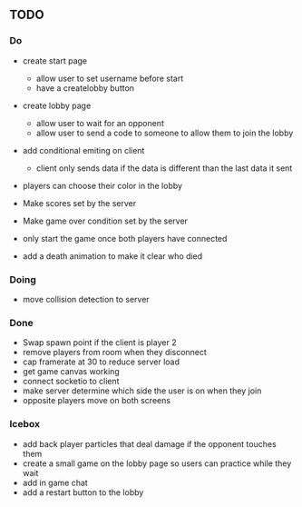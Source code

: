 ## TODO

### Do
* create start page 
  * allow user to set username before start
  * have a createlobby button

* create lobby page
  * allow user to wait for an opponent
  * allow user to send a code to someone to allow them to join the lobby

* add conditional emiting on client
  * client only sends data if the data is different than the last data it sent

* players can choose their color in the lobby

* Make scores set by the server
* Make game over condition set by the server

* only start the game once both players have connected

* add a death animation to make it clear who died

### Doing
* move collision detection to server


### Done
* Swap spawn point if the client is player 2
* remove players from room when they disconnect
* cap framerate at 30 to reduce server load
* get game canvas working
* connect socketio to client
* make server determine which side the user is on when they join
* opposite players move on both screens

### Icebox
* add back player particles that deal damage if the opponent touches them
* create a small game on the lobby page so users can practice while they wait
* add in game chat
* add a restart button to the lobby